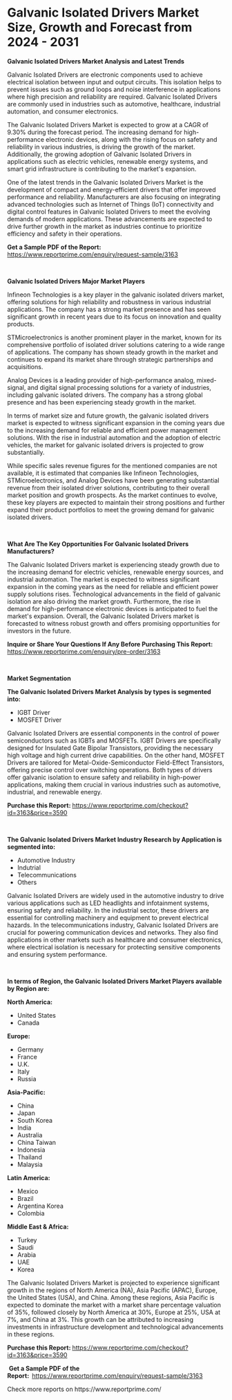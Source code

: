 <p><h1>Galvanic Isolated Drivers Market Size, Growth and Forecast from 2024 - 2031</h1></p><p><strong>Galvanic Isolated Drivers Market Analysis and Latest Trends</strong></p>
<p><p>Galvanic Isolated Drivers are electronic components used to achieve electrical isolation between input and output circuits. This isolation helps to prevent issues such as ground loops and noise interference in applications where high precision and reliability are required. Galvanic Isolated Drivers are commonly used in industries such as automotive, healthcare, industrial automation, and consumer electronics.</p><p>The Galvanic Isolated Drivers Market is expected to grow at a CAGR of 9.30% during the forecast period. The increasing demand for high-performance electronic devices, along with the rising focus on safety and reliability in various industries, is driving the growth of the market. Additionally, the growing adoption of Galvanic Isolated Drivers in applications such as electric vehicles, renewable energy systems, and smart grid infrastructure is contributing to the market's expansion.</p><p>One of the latest trends in the Galvanic Isolated Drivers Market is the development of compact and energy-efficient drivers that offer improved performance and reliability. Manufacturers are also focusing on integrating advanced technologies such as Internet of Things (IoT) connectivity and digital control features in Galvanic Isolated Drivers to meet the evolving demands of modern applications. These advancements are expected to drive further growth in the market as industries continue to prioritize efficiency and safety in their operations.</p></p>
<p><strong>Get a Sample PDF of the Report:&nbsp;</strong> <a href="https://www.reportprime.com/enquiry/request-sample/3163">https://www.reportprime.com/enquiry/request-sample/3163</a></p>
<p>&nbsp;</p>
<p><strong>Galvanic Isolated Drivers Major Market Players</strong></p>
<p><p>Infineon Technologies is a key player in the galvanic isolated drivers market, offering solutions for high reliability and robustness in various industrial applications. The company has a strong market presence and has seen significant growth in recent years due to its focus on innovation and quality products.</p><p>STMicroelectronics is another prominent player in the market, known for its comprehensive portfolio of isolated driver solutions catering to a wide range of applications. The company has shown steady growth in the market and continues to expand its market share through strategic partnerships and acquisitions.</p><p>Analog Devices is a leading provider of high-performance analog, mixed-signal, and digital signal processing solutions for a variety of industries, including galvanic isolated drivers. The company has a strong global presence and has been experiencing steady growth in the market.</p><p>In terms of market size and future growth, the galvanic isolated drivers market is expected to witness significant expansion in the coming years due to the increasing demand for reliable and efficient power management solutions. With the rise in industrial automation and the adoption of electric vehicles, the market for galvanic isolated drivers is projected to grow substantially.</p><p>While specific sales revenue figures for the mentioned companies are not available, it is estimated that companies like Infineon Technologies, STMicroelectronics, and Analog Devices have been generating substantial revenue from their isolated driver solutions, contributing to their overall market position and growth prospects. As the market continues to evolve, these key players are expected to maintain their strong positions and further expand their product portfolios to meet the growing demand for galvanic isolated drivers.</p></p>
<p>&nbsp;</p>
<p><strong>What Are The Key Opportunities For Galvanic Isolated Drivers Manufacturers?</strong></p>
<p><p>The Galvanic Isolated Drivers market is experiencing steady growth due to the increasing demand for electric vehicles, renewable energy sources, and industrial automation. The market is expected to witness significant expansion in the coming years as the need for reliable and efficient power supply solutions rises. Technological advancements in the field of galvanic isolation are also driving the market growth. Furthermore, the rise in demand for high-performance electronic devices is anticipated to fuel the market's expansion. Overall, the Galvanic Isolated Drivers market is forecasted to witness robust growth and offers promising opportunities for investors in the future.</p></p>
<p><strong>Inquire or Share Your Questions If Any Before Purchasing This Report:</strong> <a href="https://www.reportprime.com/enquiry/pre-order/3163">https://www.reportprime.com/enquiry/pre-order/3163</a></p>
<p>&nbsp;</p>
<p><strong>Market Segmentation</strong></p>
<p><strong>The Galvanic Isolated Drivers Market Analysis by types is segmented into:</strong></p>
<p><ul><li>IGBT Driver</li><li>MOSFET Driver</li></ul></p>
<p><p>Galvanic Isolated Drivers are essential components in the control of power semiconductors such as IGBTs and MOSFETs. IGBT Drivers are specifically designed for Insulated Gate Bipolar Transistors, providing the necessary high voltage and high current drive capabilities. On the other hand, MOSFET Drivers are tailored for Metal-Oxide-Semiconductor Field-Effect Transistors, offering precise control over switching operations. Both types of drivers offer galvanic isolation to ensure safety and reliability in high-power applications, making them crucial in various industries such as automotive, industrial, and renewable energy.</p></p>
<p><strong>Purchase this Report:&nbsp;</strong><a href="https://www.reportprime.com/checkout?id=3163&price=3590">https://www.reportprime.com/checkout?id=3163&price=3590</a></p>
<p>&nbsp;</p>
<p><strong>The Galvanic Isolated Drivers Market Industry Research by Application is segmented into:</strong></p>
<p><ul><li>Automotive Industry</li><li>Indutrial</li><li>Telecommunications</li><li>Others</li></ul></p>
<p><p>Galvanic Isolated Drivers are widely used in the automotive industry to drive various applications such as LED headlights and infotainment systems, ensuring safety and reliability. In the industrial sector, these drivers are essential for controlling machinery and equipment to prevent electrical hazards. In the telecommunications industry, Galvanic Isolated Drivers are crucial for powering communication devices and networks. They also find applications in other markets such as healthcare and consumer electronics, where electrical isolation is necessary for protecting sensitive components and ensuring system performance.</p></p>
<p>&nbsp;</p>
<p><strong>In terms of Region, the Galvanic Isolated Drivers Market Players available by Region are:</strong></p>
<p>
    <p> <strong> North America: </strong>
        <ul>
            <li>United States</li>
            <li>Canada</li>
        </ul>
        </p> 
    <p> <strong> Europe: </strong>
        <ul>
            <li>Germany</li>
            <li>France</li>
            <li>U.K.</li>
            <li>Italy</li>
            <li>Russia</li>
        </ul>
        </p> 
    <p> <strong> Asia-Pacific: </strong>
        <ul>
            <li>China</li>
            <li>Japan</li>
            <li>South Korea</li>
            <li>India</li>
            <li>Australia</li>
            <li>China Taiwan</li>
            <li>Indonesia</li>
            <li>Thailand</li>
            <li>Malaysia</li>
        </ul>
        </p> 
    <p> <strong> Latin America: </strong>
        <ul>
            <li>Mexico</li>
            <li>Brazil</li>
            <li>Argentina Korea</li>
            <li>Colombia</li>
        </ul>
        </p> 
    <p> <strong> Middle East & Africa: </strong>
        <ul>
            <li>Turkey</li>
            <li>Saudi</li>
            <li>Arabia</li>
            <li>UAE</li>
            <li>Korea</li>
        </ul>
    </p>
    </p>
<p><p>The Galvanic Isolated Drivers Market is projected to experience significant growth in the regions of North America (NA), Asia Pacific (APAC), Europe, the United States (USA), and China. Among these regions, Asia Pacific is expected to dominate the market with a market share percentage valuation of 35%, followed closely by North America at 30%, Europe at 25%, USA at 7%, and China at 3%. This growth can be attributed to increasing investments in infrastructure development and technological advancements in these regions.</p></p>
<p><strong>Purchase this Report: </strong><a href="https://www.reportprime.com/checkout?id=3163&price=3590">https://www.reportprime.com/checkout?id=3163&price=3590</a></p>
<p>&nbsp;<strong>Get a Sample PDF of the Report:&nbsp;&nbsp;</strong><a href="https://www.reportprime.com/enquiry/request-sample/3163">https://www.reportprime.com/enquiry/request-sample/3163</a></p>
<p><strong></strong></p>
<p>Check more reports on https://www.reportprime.com/</p>